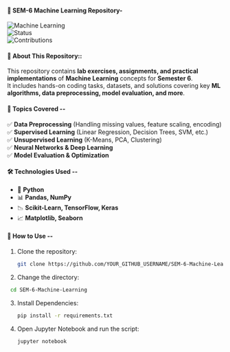 #### 📌 SEM-6 Machine Learning Repository-  

![Machine Learning](https://img.shields.io/badge/Machine%20Learning-Python-yellow?style=for-the-badge&logo=python)  
![Status](https://img.shields.io/badge/Status-Active-red?style=for-the-badge)  
![Contributions](https://img.shields.io/badge/Contributions-Welcome-purple?style=for-the-badge)  

#### 📖 About This Repository::
This repository contains **lab exercises, assignments, and practical implementations** of **Machine Learning** concepts for **Semester 6**.  
It includes hands-on coding tasks, datasets, and solutions covering key **ML algorithms, data preprocessing, model evaluation, and more**.  


#### 🚀 Topics Covered  --
✅ **Data Preprocessing** (Handling missing values, feature scaling, encoding)  
✅ **Supervised Learning** (Linear Regression, Decision Trees, SVM, etc.)  
✅ **Unsupervised Learning** (K-Means, PCA, Clustering)  
✅ **Neural Networks & Deep Learning**  
✅ **Model Evaluation & Optimization**  

#### 🛠️ Technologies Used  --
- 🐍 **Python**  
- 📊 **Pandas, NumPy**  
- 📉 **Scikit-Learn, TensorFlow, Keras**  
- 📈 **Matplotlib, Seaborn**  

#### 📌 How to Use  --
1. Clone the repository:  
   ```sh
   git clone https://github.com/YOUR_GITHUB_USERNAME/SEM-6-Machine-Learning.git
   ```
2. Change the directory:
  ```sh
   cd SEM-6-Machine-Learning
  ```
3. Install Dependencies:
   ```sh
   pip install -r requirements.txt
4. Open Jupyter Notebook and run the script:
   ```sh
   jupyter notebook
   ```
